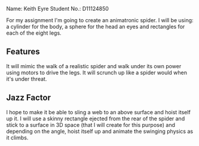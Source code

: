 
Name: Keith Eyre
Student No.: D11124850

For my assignment I'm going to create an animatronic <bold>spider</bold>.
I will be using:
a cylinder for the body,
a sphere for the head an eyes
and rectangles for each of the eight legs.

<h2>Features</h2>
It will mimic the walk of a realistic spider and walk under its own power using motors to drive the legs.
It will scrunch up like a spider would when it's under threat.

<h2>Jazz Factor</h2>
I hope to make it be able to sling a web to an above surface and hoist itself up it. I will use a skinny rectangle ejected from the rear of the spider and stick to a surface in 3D space (that I will create for this purpose) and depending on the angle, hoist itself up and animate the swinging physics as it climbs.


